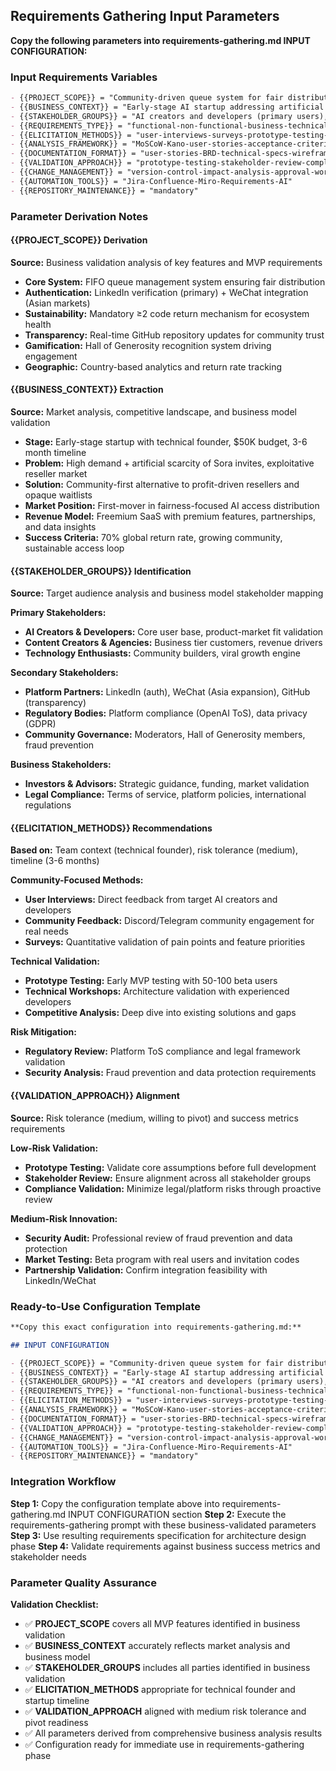 ## Requirements Gathering Input Parameters

**Copy the following parameters into requirements-gathering.md INPUT CONFIGURATION:**

### Input Requirements Variables
```markdown
- {{PROJECT_SCOPE}} = "Community-driven queue system for fair distribution and recycling of OpenAI Sora invitation codes with LinkedIn/WeChat verification, FIFO queue management, mandatory return mechanism (≥2 codes), transparent GitHub tracking, and gamified recognition system through Hall of Generosity"
- {{BUSINESS_CONTEXT}} = "Early-stage AI startup addressing artificial scarcity of Sora invites in competitive reseller market through fairness-first, community-building approach targeting AI creators, developers, and content creators with sustainable access loop business model"  
- {{STAKEHOLDER_GROUPS}} = "AI creators and developers (primary users), content creators and agencies (business users), technology enthusiasts (community members), OpenAI platform (regulatory), LinkedIn/WeChat (integration partners), community moderators (governance), legal compliance (regulatory), investors and advisors (business)"
- {{REQUIREMENTS_TYPE}} = "functional-non-functional-business-technical-regulatory"
- {{ELICITATION_METHODS}} = "user-interviews-surveys-prototype-testing-community-feedback-competitive-analysis-regulatory-review-technical-workshops"
- {{ANALYSIS_FRAMEWORK}} = "MoSCoW-Kano-user-stories-acceptance-criteria"
- {{DOCUMENTATION_FORMAT}} = "user-stories-BRD-technical-specs-wireframes"
- {{VALIDATION_APPROACH}} = "prototype-testing-stakeholder-review-compliance-validation-security-audit"
- {{CHANGE_MANAGEMENT}} = "version-control-impact-analysis-approval-workflow"
- {{AUTOMATION_TOOLS}} = "Jira-Confluence-Miro-Requirements-AI"
- {{REPOSITORY_MAINTENANCE}} = "mandatory"
```

### Parameter Derivation Notes

#### {{PROJECT_SCOPE}} Derivation
**Source:** Business validation analysis of key features and MVP requirements
- **Core System:** FIFO queue management system ensuring fair distribution
- **Authentication:** LinkedIn verification (primary) + WeChat integration (Asian markets)
- **Sustainability:** Mandatory ≥2 code return mechanism for ecosystem health
- **Transparency:** Real-time GitHub repository updates for community trust
- **Gamification:** Hall of Generosity recognition system driving engagement
- **Geographic:** Country-based analytics and return rate tracking

#### {{BUSINESS_CONTEXT}} Extraction
**Source:** Market analysis, competitive landscape, and business model validation
- **Stage:** Early-stage startup with technical founder, $50K budget, 3-6 month timeline
- **Problem:** High demand + artificial scarcity of Sora invites, exploitative reseller market
- **Solution:** Community-first alternative to profit-driven resellers and opaque waitlists
- **Market Position:** First-mover in fairness-focused AI access distribution
- **Revenue Model:** Freemium SaaS with premium features, partnerships, and data insights
- **Success Criteria:** 70% global return rate, growing community, sustainable access loop

#### {{STAKEHOLDER_GROUPS}} Identification
**Source:** Target audience analysis and business model stakeholder mapping

**Primary Stakeholders:**
- **AI Creators & Developers:** Core user base, product-market fit validation
- **Content Creators & Agencies:** Business tier customers, revenue drivers
- **Technology Enthusiasts:** Community builders, viral growth engine

**Secondary Stakeholders:**
- **Platform Partners:** LinkedIn (auth), WeChat (Asia expansion), GitHub (transparency)
- **Regulatory Bodies:** Platform compliance (OpenAI ToS), data privacy (GDPR)
- **Community Governance:** Moderators, Hall of Generosity members, fraud prevention

**Business Stakeholders:**
- **Investors & Advisors:** Strategic guidance, funding, market validation
- **Legal Compliance:** Terms of service, platform policies, international regulations

#### {{ELICITATION_METHODS}} Recommendations
**Based on:** Team context (technical founder), risk tolerance (medium), timeline (3-6 months)

**Community-Focused Methods:**
- **User Interviews:** Direct feedback from target AI creators and developers
- **Community Feedback:** Discord/Telegram community engagement for real needs
- **Surveys:** Quantitative validation of pain points and feature priorities

**Technical Validation:**
- **Prototype Testing:** Early MVP testing with 50-100 beta users
- **Technical Workshops:** Architecture validation with experienced developers
- **Competitive Analysis:** Deep dive into existing solutions and gaps

**Risk Mitigation:**
- **Regulatory Review:** Platform ToS compliance and legal framework validation
- **Security Analysis:** Fraud prevention and data protection requirements

#### {{VALIDATION_APPROACH}} Alignment
**Source:** Risk tolerance (medium, willing to pivot) and success metrics requirements

**Low-Risk Validation:**
- **Prototype Testing:** Validate core assumptions before full development
- **Stakeholder Review:** Ensure alignment across all stakeholder groups
- **Compliance Validation:** Minimize legal/platform risks through proactive review

**Medium-Risk Innovation:**
- **Security Audit:** Professional review of fraud prevention and data protection
- **Market Testing:** Beta program with real users and invitation codes
- **Partnership Validation:** Confirm integration feasibility with LinkedIn/WeChat

### Ready-to-Use Configuration Template

```markdown
**Copy this exact configuration into requirements-gathering.md:**

## INPUT CONFIGURATION

- {{PROJECT_SCOPE}} = "Community-driven queue system for fair distribution and recycling of OpenAI Sora invitation codes with LinkedIn/WeChat verification, FIFO queue management, mandatory return mechanism (≥2 codes), transparent GitHub tracking, and gamified recognition system through Hall of Generosity"
- {{BUSINESS_CONTEXT}} = "Early-stage AI startup addressing artificial scarcity of Sora invites in competitive reseller market through fairness-first, community-building approach targeting AI creators, developers, and content creators with sustainable access loop business model"
- {{STAKEHOLDER_GROUPS}} = "AI creators and developers (primary users), content creators and agencies (business users), technology enthusiasts (community members), OpenAI platform (regulatory), LinkedIn/WeChat (integration partners), community moderators (governance), legal compliance (regulatory), investors and advisors (business)"
- {{REQUIREMENTS_TYPE}} = "functional-non-functional-business-technical-regulatory"
- {{ELICITATION_METHODS}} = "user-interviews-surveys-prototype-testing-community-feedback-competitive-analysis-regulatory-review-technical-workshops"
- {{ANALYSIS_FRAMEWORK}} = "MoSCoW-Kano-user-stories-acceptance-criteria"
- {{DOCUMENTATION_FORMAT}} = "user-stories-BRD-technical-specs-wireframes"
- {{VALIDATION_APPROACH}} = "prototype-testing-stakeholder-review-compliance-validation-security-audit"
- {{CHANGE_MANAGEMENT}} = "version-control-impact-analysis-approval-workflow"
- {{AUTOMATION_TOOLS}} = "Jira-Confluence-Miro-Requirements-AI"
- {{REPOSITORY_MAINTENANCE}} = "mandatory"
```

### Integration Workflow

**Step 1:** Copy the configuration template above into requirements-gathering.md INPUT CONFIGURATION section
**Step 2:** Execute the requirements-gathering prompt with these business-validated parameters
**Step 3:** Use resulting requirements specification for architecture design phase
**Step 4:** Validate requirements against business success metrics and stakeholder needs

### Parameter Quality Assurance

**Validation Checklist:**
- ✅ **PROJECT_SCOPE** covers all MVP features identified in business validation
- ✅ **BUSINESS_CONTEXT** accurately reflects market analysis and business model
- ✅ **STAKEHOLDER_GROUPS** includes all parties identified in business validation
- ✅ **ELICITATION_METHODS** appropriate for technical founder and startup timeline
- ✅ **VALIDATION_APPROACH** aligned with medium risk tolerance and pivot readiness
- ✅ All parameters derived from comprehensive business analysis results
- ✅ Configuration ready for immediate use in requirements-gathering phase